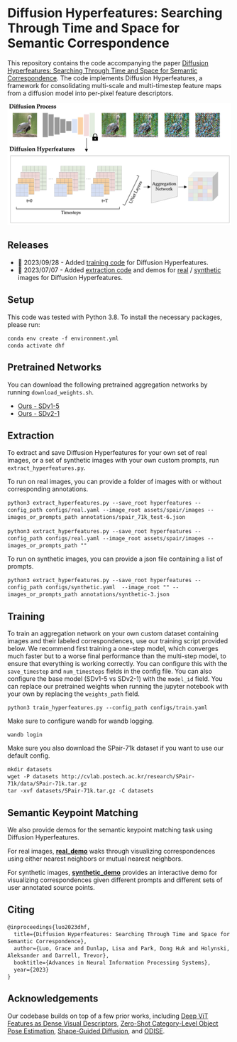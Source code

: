 # Diffusion Hyperfeatures: Searching Through Time and Space for Semantic Correspondence
This repository contains the code accompanying the paper [Diffusion Hyperfeatures: Searching Through Time and Space for Semantic Correspondence](https://diffusion-hyperfeatures.github.io). The code implements Diffusion Hyperfeatures, a framework for consolidating multi-scale and multi-timestep feature maps from a diffusion model into per-pixel feature descriptors.

<img src="assets/approach.png" alt="teaser">

## Releases
- 🚀 2023/09/28 - Added [training code](train_hyperfeatures.py) for Diffusion Hyperfeatures.
- 🚀 2023/07/07 - Added [extraction code](extract_hyperfeatures.py) and demos for [real](real_demo.ipynb) / [synthetic](synthetic_demo.ipynb) images for Diffusion Hyperfeatures.

## Setup
This code was tested with Python 3.8. To install the necessary packages, please run:
```
conda env create -f environment.yml
conda activate dhf
```

## Pretrained Networks
You can download the following pretrained aggregation networks by running `download_weights.sh`.
- [Ours - SDv1-5](http://diffusion_hyperfeatures.berkeleyvision.org/weights/aggregation_network.pt)
- [Ours - SDv2-1](http://diffusion_hyperfeatures.berkeleyvision.org/weights/aggregation_network_sdv2-1.pt)

## Extraction
To extract and save Diffusion Hyperfeatures for your own set of real images, or a set of synthetic images with your own custom prompts, run `extract_hyperfeatures.py`.

To run on real images, you can provide a folder of images with or without corresponding annotations.
```
python3 extract_hyperfeatures.py --save_root hyperfeatures --config_path configs/real.yaml --image_root assets/spair/images --images_or_prompts_path annotations/spair_71k_test-6.json 

python3 extract_hyperfeatures.py --save_root hyperfeatures --config_path configs/real.yaml --image_root assets/spair/images --images_or_prompts_path ""
```

To run on synthetic images, you can provide a json file containing a list of prompts.
```
python3 extract_hyperfeatures.py --save_root hyperfeatures --config_path configs/synthetic.yaml  --image_root "" --images_or_prompts_path annotations/synthetic-3.json
```

## Training
To train an aggregation network on your own custom dataset containing images and their labeled correspondences, use our training script provided below. We recommend first training a one-step model, which converges much faster but to a worse final performance than the multi-step model, to ensure that everything is working correctly. You can configure this with the `save_timestep` and `num_timesteps` fields in the config file. You can also configure the base model (SDv1-5 vs SDv2-1) with the `model_id` field. You can replace our pretrained weights when running the jupyter notebook with your own by replacing the `weights_path` field.
```
python3 train_hyperfeatures.py --config_path configs/train.yaml
```
Make sure to configure wandb for wandb logging.
```
wandb login
```
Make sure you also download the SPair-71k dataset if you want to use our default config.
```
mkdir datasets
wget -P datasets http://cvlab.postech.ac.kr/research/SPair-71k/data/SPair-71k.tar.gz
tar -xvf datasets/SPair-71k.tar.gz -C datasets
```

## Semantic Keypoint Matching
We also provide demos for the semantic keypoint matching task using Diffusion Hyperfeatures.

For real images, [**real_demo**](real_demo.ipynb) waks through visualizing correspondences using either nearest neighbors or mutual nearest neighbors.

For synthetic images, [**synthetic_demo**](synthetic_demo.ipynb) provides an interactive demo for visualizing correspondences given different prompts and different sets of user annotated source points.

## Citing
```
@inproceedings{luo2023dhf,
  title={Diffusion Hyperfeatures: Searching Through Time and Space for Semantic Correspondence},
  author={Luo, Grace and Dunlap, Lisa and Park, Dong Huk and Holynski, Aleksander and Darrell, Trevor},
  booktitle={Advances in Neural Information Processing Systems},
  year={2023}
}
```
## Acknowledgements
Our codebase builds on top of a few prior works, including [Deep ViT Features as Dense Visual Descriptors](https://github.com/ShirAmir/dino-vit-features), [Zero-Shot Category-Level Object Pose Estimation](https://github.com/applied-ai-lab/zero-shot-pose), [Shape-Guided Diffusion](https://github.com/shape-guided-diffusion/shape-guided-diffusion), and [ODISE](https://github.com/NVlabs/ODISE).